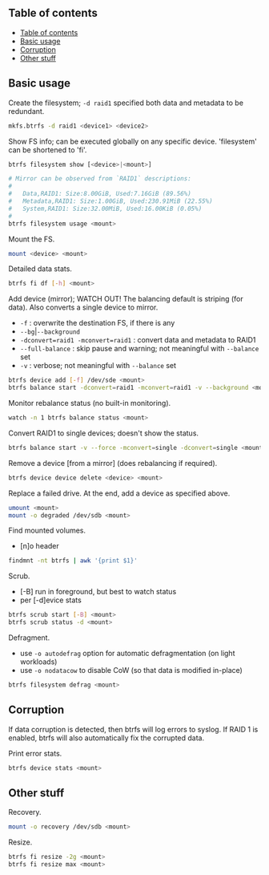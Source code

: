 ## Table of contents

- [Table of contents](#table-of-contents)
- [Basic usage](#basic-usage)
- [Corruption](#corruption)
- [Other stuff](#other-stuff)

## Basic usage

Create the filesystem;
`-d raid1` specified both data and metadata to be redundant.

```sh
mkfs.btrfs -d raid1 <device1> <device2>
```

Show FS info; can be executed globally on any specific device.
'filesystem' can be shortened to 'fi'.

```sh
btrfs filesystem show [<device>|<mount>]

# Mirror can be observed from `RAID1` descriptions:
#
#   Data,RAID1: Size:8.00GiB, Used:7.16GiB (89.56%)
#   Metadata,RAID1: Size:1.00GiB, Used:230.91MiB (22.55%)
#   System,RAID1: Size:32.00MiB, Used:16.00KiB (0.05%)
#
btrfs filesystem usage <mount>
```

Mount the FS.

```sh
mount <device> <mount>
```

Detailed data stats.

```sh
btrfs fi df [-h] <mount>
```

Add device (mirror); WATCH OUT! The balancing default is striping (for data).
Also converts a single device to mirror.

- `-f`                               : overwrite the destination FS, if there is any
- `--bg`|`--background`
- `-dconvert=raid1 -mconvert=raid1`  : convert data and metadata to RAID1
- `--full-balance`                   : skip pause and warning; not meaningful with `--balance` set
- `-v`                               : verbose; not meaningful with `--balance` set

```sh
btrfs device add [-f] /dev/sde <mount>
btrfs balance start -dconvert=raid1 -mconvert=raid1 -v --background <mount>
```

Monitor rebalance status (no built-in monitoring).

```sh
watch -n 1 btrfs balance status <mount>
```

Convert RAID1 to single devices; doesn't show the status.

```sh
btrfs balance start -v --force -mconvert=single -dconvert=single <mount>
```

Remove a device \[from a mirror\] (does rebalancing if required).

```sh
btrfs device device delete <device> <mount>
```

Replace a failed drive. At the end, add a device as specified above.

```sh
umount <mount>
mount -o degraded /dev/sdb <mount>
```

Find mounted volumes.

- [n]o header

```sh
findmnt -nt btrfs | awk '{print $1}'
```

Scrub.

- [-B] run in foreground, but best to watch status
- per [-d]evice stats

```sh
btrfs scrub start [-B] <mount>
btrfs scrub status -d <mount>
```

Defragment.

- use `-o autodefrag` option for automatic defragmentation (on light workloads)
- use `-o nodatacow` to disable CoW (so that data is modified in-place)

```sh
btrfs filesystem defrag <mount>
```

## Corruption

If data corruption is detected, then btrfs will log errors to syslog. If RAID 1 is enabled, btrfs will also automatically fix the corrupted data.

Print error stats.

```sh
btrfs device stats <mount>
```

## Other stuff

Recovery.

```sh
mount -o recovery /dev/sdb <mount>
```

Resize.

```sh
btrfs fi resize -2g <mount>
btrfs fi resize max <mount>
```
